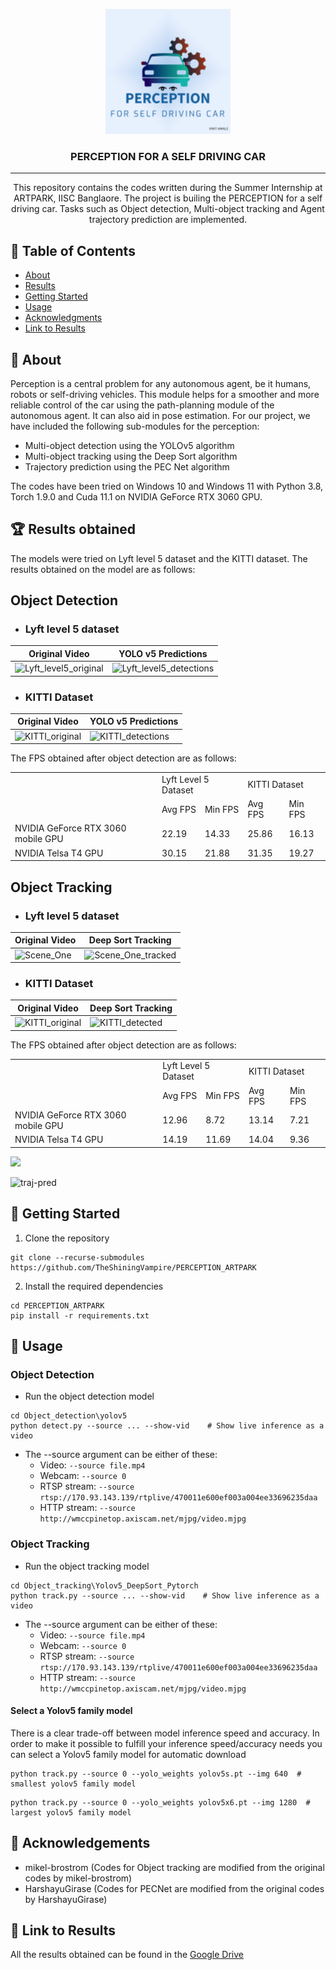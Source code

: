 <p align="center">
  <a href="" rel="noopener">
 <img width=200px height=200px src="https://github.com/TheShiningVampire/PERCEPTION-ARTPARK/blob/main/PERCEPTION_Logo.png"></a>
</p>

<h3 align="center">PERCEPTION FOR A SELF DRIVING CAR</h3>

<div align="center">
<!-- 
[![Status](https://img.shields.io/badge/status-active-success.svg)]()
[![GitHub Issues](https://img.shields.io/github/issues/kylelobo/The-Documentation-Compendium.svg)](https://github.com/kylelobo/The-Documentation-Compendium/issues)
[![GitHub Pull Requests](https://img.shields.io/github/issues-pr/kylelobo/The-Documentation-Compendium.svg)](https://github.com/kylelobo/The-Documentation-Compendium/pulls)
[![License](https://img.shields.io/badge/license-MIT-blue.svg)](/LICENSE) -->

</div>

---

<p align="center"> This repository contains the codes written during the Summer Internship at ARTPARK, IISC Banglaore. The project is builing the PERCEPTION for a self driving car. Tasks such as Object detection, Multi-object tracking and Agent trajectory prediction are implemented.
    <br> 
</p>

## 📝 Table of Contents

- [About](#about)
- [Results](#results)
- [Getting Started](#getting_started)
- [Usage](#usage)
- [Acknowledgments](#acknowledgement)
- [Link to Results](#result_link)
## 🧐 About <a name = "about"></a>
Perception is a central problem for any autonomous
agent, be it humans, robots or self-driving vehicles. This
module helps for a smoother and more reliable control of
the car using the path-planning module of the autonomous
agent. It can also aid in pose estimation. For our project,
we have included the following sub-modules for the perception:
- Multi-object detection using the YOLOv5 algorithm
- Multi-object tracking using the Deep Sort algorithm
- Trajectory prediction using the PEC Net algorithm

The codes have been tried on Windows 10 and Windows 11 with Python 3.8, Torch 1.9.0 and Cuda 11.1 on NVIDIA GeForce RTX 3060 GPU.
## :trophy: Results obtained <a name = "results"></a>

The models were tried on Lyft level 5 dataset and the KITTI dataset.
The results obtained on the model are as follows:
## **Object Detection** 
- ### Lyft level 5 dataset

Original Video | YOLO v5 Predictions
--- | ---
![Lyft_level5_original](https://user-images.githubusercontent.com/55876739/132419488-98b0fc4c-8ecd-4b0e-9477-5cbe37f5c695.gif)  | ![Lyft_level5_detections](https://user-images.githubusercontent.com/55876739/132420202-de724efb-35b5-4d6e-9da0-344f9b73cea4.gif)


- ### KITTI Dataset

Original Video | YOLO v5 Predictions
--- | ---
![KITTI_original](https://user-images.githubusercontent.com/55876739/132419729-c7f44f0c-0fea-49a1-b465-82da58dca1f9.gif) | ![KITTI_detections](https://user-images.githubusercontent.com/55876739/132419750-6283628a-df3e-4465-8c70-4c10765ffa75.gif)

The FPS obtained after object detection are as follows:
<center>
<table>
  <tr>
    <td> </td>
    <td colspan="2">Lyft Level 5 Dataset</td>
    <td colspan="2">KITTI Dataset</td>
  </tr>
  <tr>
    <td> </td>
    <td>Avg FPS</td> <td> Min FPS</td>
    <td>Avg FPS</td> <td> Min FPS</td>
  </tr>
  <tr>
    <td>NVIDIA GeForce RTX 3060 mobile GPU</td>
    <td>22.19</td>
    <td>14.33</td>
    <td>25.86</td>
    <td>16.13</td>
  </tr>
  <tr>
    <td>NVIDIA Telsa T4 GPU</td>
    <td>30.15</td>
    <td>21.88</td>
    <td>31.35</td>
    <td>19.27</td>
  </tr>
</table>
</center>

## **Object Tracking** 

- ### Lyft level 5 dataset

Original Video | Deep Sort Tracking
--- | ---
![Scene_One](https://user-images.githubusercontent.com/55876739/134780076-04073d21-5cc2-4cab-a9ce-39923d9848fa.gif) | ![Scene_One_tracked](https://user-images.githubusercontent.com/55876739/134780081-0cd22132-ca90-42c9-b2c1-44c8c03883b1.gif)


- ### KITTI Dataset

Original Video | Deep Sort Tracking
--- | ---
![KITTI_original](https://user-images.githubusercontent.com/55876739/134780100-d585b125-10f1-43ea-8e75-1d6dce2a1527.gif) | ![KITTI_detected](https://user-images.githubusercontent.com/55876739/134780104-7302e390-8527-46d4-b10d-42e32eadc9ac.gif)

The FPS obtained after object detection are as follows:
<center>
<table>
  <tr>
    <td> </td>
    <td colspan="2">Lyft Level 5 Dataset</td>
    <td colspan="2">KITTI Dataset</td>
  </tr>
  <tr>
    <td> </td>
    <td>Avg FPS</td> <td> Min FPS</td>
    <td>Avg FPS</td> <td> Min FPS</td>
  </tr>
  <tr>
    <td>NVIDIA GeForce RTX 3060 mobile GPU</td>
    <td>12.96</td>
    <td>8.72</td>
    <td>13.14</td>
    <td>7.21</td>
  </tr>
  <tr>
    <td>NVIDIA Telsa T4 GPU</td>
    <td>14.19</td>
    <td>11.69</td>
    <td>14.04</td>
    <td>9.36</td>
  </tr>
</table>
</center>

<img src="https://user-images.githubusercontent.com/55876739/204933072-feb31d71-e171-435f-b80e-06b067df4e6f.gif" width="48">


![traj-pred](https://user-images.githubusercontent.com/55876739/204933072-feb31d71-e171-435f-b80e-06b067df4e6f.gif)


## 🏁 Getting Started <a name = "getting_started"></a>

1. Clone the repository
```
git clone --recurse-submodules https://github.com/TheShiningVampire/PERCEPTION_ARTPARK
```
2. Install the required dependencies
```
cd PERCEPTION_ARTPARK
pip install -r requirements.txt
```

## 🎈 Usage <a name="usage"></a>
### Object Detection
* Run the object detection model
```
cd Object_detection\yolov5
python detect.py --source ... --show-vid    # Show live inference as a video
```
- The --source argument can be either of these:
  - Video:  `--source file.mp4`
   - Webcam:  `--source 0`
   - RTSP stream:  `--source rtsp://170.93.143.139/rtplive/470011e600ef003a004ee33696235daa`
   - HTTP stream:  `--source http://wmccpinetop.axiscam.net/mjpg/video.mjpg`


### Object Tracking
* Run the object tracking model
```
cd Object_tracking\Yolov5_DeepSort_Pytorch
python track.py --source ... --show-vid    # Show live inference as a video
```
- The --source argument can be either of these:
  - Video:  `--source file.mp4`
   - Webcam:  `--source 0`
   - RTSP stream:  `--source rtsp://170.93.143.139/rtplive/470011e600ef003a004ee33696235daa`
   - HTTP stream:  `--source http://wmccpinetop.axiscam.net/mjpg/video.mjpg`

#### Select a Yolov5 family model

There is a clear trade-off between model inference speed and accuracy. In order to make it possible to fulfill your inference speed/accuracy needs
you can select a Yolov5 family model for automatic download

```
python track.py --source 0 --yolo_weights yolov5s.pt --img 640  # smallest yolov5 family model
```

```
python track.py --source 0 --yolo_weights yolov5x6.pt --img 1280  # largest yolov5 family model
```
## 🎉 Acknowledgements <a name = "acknowledgement"></a>

- mikel-brostrom (Codes for Object tracking are modified from the original codes by mikel-brostrom)
- HarshayuGirase (Codes for PECNet are modified from the original codes by HarshayuGirase)


## :link: Link to Results <a name = "result_link"></a>

All the results obtained can be found in the [Google Drive](https://drive.google.com/drive/folders/1l3J2DoIQZ52VDvhxMWD95VKINWJgvWmY?usp=sharing)
